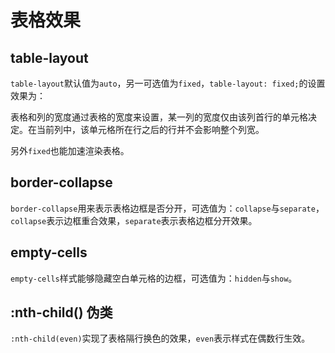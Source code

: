 # 表格效果

## table-layout

`table-layout`默认值为`auto`，另一可选值为`fixed`，`table-layout: fixed;`的设置效果为：

表格和列的宽度通过表格的宽度来设置，某一列的宽度仅由该列首行的单元格决定。在当前列中，该单元格所在行之后的行并不会影响整个列宽。

另外`fixed`也能加速渲染表格。

## border-collapse

`border-collapse`用来表示表格边框是否分开，可选值为：`collapse`与`separate`，`collapse`表示边框重合效果，`separate`表示表格边框分开效果。

## empty-cells

`empty-cells`样式能够隐藏空白单元格的边框，可选值为：`hidden`与`show`。

## :nth-child() 伪类

`:nth-child(even)`实现了表格隔行换色的效果，`even`表示样式在偶数行生效。